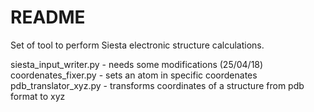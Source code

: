 # README #

Set of tool to perform Siesta electronic structure calculations.

siesta_input_writer.py - needs some modifications (25/04/18)
coordenates_fixer.py - sets an atom in specific coordenates
pdb_translator_xyz.py - transforms coordinates of a structure from pdb format to xyz


